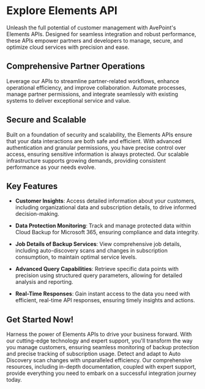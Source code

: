 # Explore Elements API  

Unleash the full potential of customer management with AvePoint's Elements APIs. Designed for seamless integration and robust performance, these APIs empower partners and developers to manage, secure, and optimize cloud services with precision and ease.

## Comprehensive Partner Operations  

Leverage our APIs to streamline partner-related workflows, enhance operational efficiency, and improve collaboration. Automate processes, manage partner permissions, and integrate seamlessly with existing systems to deliver exceptional service and value.

## Secure and Scalable  

Built on a foundation of security and scalability, the Elements APIs ensure that your data interactions are both safe and efficient. With advanced authentication and granular permissions, you have precise control over access, ensuring sensitive information is always protected. Our scalable infrastructure supports growing demands, providing consistent performance as your needs evolve.

## Key Features  

- **Customer Insights**: Access detailed information about your customers, including organizational data and subscription details, to drive informed decision-making.

- **Data Protection Monitoring**: Track and manage protected data within Cloud Backup for Microsoft 365, ensuring compliance and data integrity.

- **Job Details of Backup Services**: View comprehensive job details, including auto-discovery scans and changes in subscription consumption, to maintain optimal service levels.

- **Advanced Query Capabilities**: Retrieve specific data points with precision using structured query parameters, allowing for detailed analysis and reporting.

- **Real-Time Responses**: Gain instant access to the data you need with efficient, real-time API responses, ensuring timely insights and actions.

## Get Started Now! 

Harness the power of Elements APIs to drive your business forward. With our cutting-edge technology and expert support, you'll transform the way you manage customers, ensuring seamless monitoring of backup protection and precise tracking of subscription usage. Detect and adapt to Auto Discovery scan changes with unparalleled efficiency. Our comprehensive resources, including in-depth documentation, coupled with expert support, provide everything you need to embark on a successful integration journey today.  

